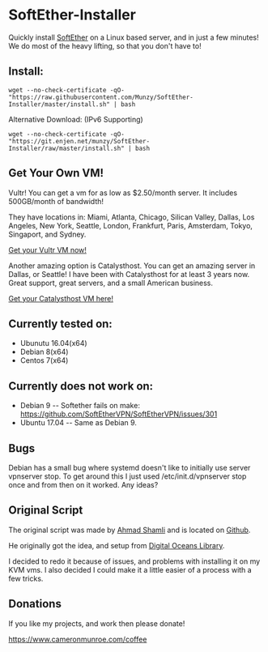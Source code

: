 # SoftEther-Installer

   Quickly install [SoftEther](https://www.softether.org/) on a Linux based server, and in just a few minutes! We do most of the heavy lifting, so that you don't have to!

## Install:

```
wget --no-check-certificate -qO- "https://raw.githubusercontent.com/Munzy/SoftEther-Installer/master/install.sh" | bash
```

Alternative Download: (IPv6 Supporting)
```
wget --no-check-certificate -qO- "https://git.enjen.net/munzy/SoftEther-Installer/raw/master/install.sh" | bash
```

## Get Your Own VM!
  Vultr! You can get a vm for as low as $2.50/month server. It includes 500GB/month of bandwidth! 
  
  They have locations in: Miami, Atlanta, Chicago, Silican Valley, Dallas, Los Angeles, New York, Seattle, London, Frankfurt, Paris, Amsterdam, Tokyo, Singaport, and Sydney.
  
  [Get your Vultr VM now!](https://www.vultr.com/?ref=6802596)
  
  Another amazing option is Catalysthost. You can get an amazing server in Dallas, or Seattle! I have been with Catalysthost for at least 3 years now. Great support, great servers, and a small American business.
  
  [Get your Catalysthost VM here!](https://portal.catalysthost.com/aff.php?aff=28)
  
  
  

## Currently tested on:

 - Ubunutu 16.04(x64)
 - Debian 8(x64)
 - Centos 7(x64)


## Currently does not work on:

  - Debian 9 -- Softether fails on make: https://github.com/SoftEtherVPN/SoftEtherVPN/issues/301
  - Ubuntu 17.04 -- Same as Debian 9.
  
## Bugs
  
  Debian has a small bug where systemd doesn't like to initially use server vpnserver stop. To get around this I just used /etc/init.d/vpnserver stop once and from then on it worked. Any ideas?
  
  
## Original Script

  The original script was made by [Ahmad Shamli](https://github.com/AhmadShamli) and is located on [Github](https://github.com/AhmadShamli/SoftEther-Installer).
  
  He originally got the idea, and setup from [Digital Oceans Library](https://www.digitalocean.com/community/tutorials/how-to-setup-a-multi-protocol-vpn-server-using-softether). 
  
  I decided to redo it because of issues, and problems with installing it on my KVM vms. I also decided I could make it a little easier of a process with a few tricks.
  
## Donations

If you like my projects, and work then please donate! 

https://www.cameronmunroe.com/coffee
